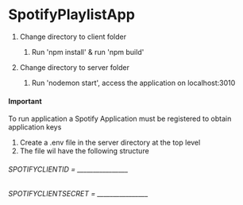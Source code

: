 # SpotifyPlaylistApp

1. Change directory to client folder 
   1. Run 'npm install' & run 'npm build'

1. Change directory to server folder 
   1. Run 'nodemon start', access the application on localhost:3010
        
#### **Important**
To run application a Spotify Application must be registered to obtain application keys
1. Create a .env file in the server directory at the top level
2. The file wil have the following structure

###### SPOTIFYCLIENTID = ________________
###### SPOTIFYCLIENTSECRET = ________________
